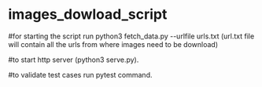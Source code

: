 # images_dowload_script
#for starting the script run python3 fetch_data.py --urlfile urls.txt (url.txt file will contain all the urls from where images need to be download)

#to start http server (python3 serve.py).

#to validate test cases  run pytest command.
